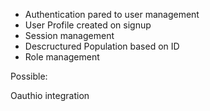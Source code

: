 * Authentication pared to user management
* User Profile created on signup
* Session management
* Descructured Population based on ID
* Role management

Possible:

Oauthio integration
